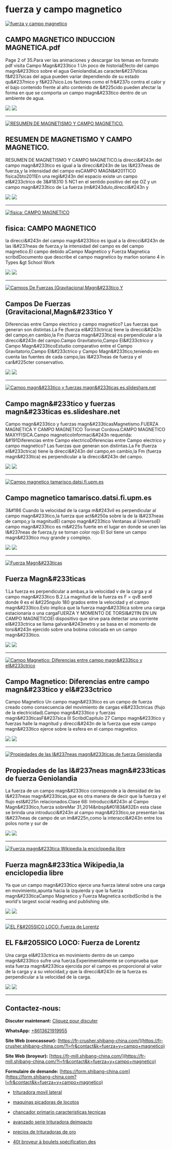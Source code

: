 # fuerza y campo magnetico

<a href="https://swt.shibang-china.com/?l=fr&img&k=fuerza+y+campo+magnetico" target="_blank">![fuerza y campo magnetico](http://static.shibang-china.com/all-800x300/1343.jpg)</a>

## CAMPO MAGNETICO INDUCCION MAGNETICA.pdf
Page 2 of 35.Para ver las animaciones y descargar los temas en formato pdf visita Campo Magn&#233tico 1 Un poco de historiaEfecto del campo magn&#233tico sobre el agua GeniolandiaLas caracter&#237sticas f&#237sicas del agua pueden variar dependiendo de su estado qu&#237mico y f&#237sico.Los factores como el fr&#237o contra el calor y el bajo contenido frente al alto contenido de &#225cido pueden afectar la forma en que se comporta un campo magn&#233tico dentro de un ambiente de agua.


<a href="https://whatsapp.shibangsoft.com/WhatsApp.php" target="_blank" title="WhatsApp">![](http://static.shibang-china.com/icon/whatsapp.png)</a> <a href="https://swt.shibang-china.com/?l=fr&icon&k=fuerza+y+campo+magnetico" target="_blank">![](http://static.shibang-china.com/icon/chat-fr.png)</a>

---

<a href="https://swt.shibang-china.com/?l=fr&img&k=fuerza+y+campo+magnetico" target="_blank">![RESUMEN DE MAGNETISMO Y CAMPO MAGNETICO.](http://static.shibang-china.com/all-800x300/980.jpg)</a>

## RESUMEN DE MAGNETISMO Y CAMPO MAGNETICO.
RESUMEN DE MAGNETISMO Y CAMPO MAGNETICO.la direcci&#243n del campo magn&#233tico es igual a la direcci&#243n de las l&#237neas de fuerza,y la intensidad del campo esCAMPO MAGN&#201TICO fisica2bto2011En una regi&#243n del espacio existe un campo el&#233ctrico de 3&#18310 5 NC1 en el sentido positivo del eje OZ y un campo magn&#233tico de La fuerza (m&#243dulo,direcci&#243n y


<a href="https://whatsapp.shibangsoft.com/WhatsApp.php" target="_blank" title="WhatsApp">![](http://static.shibang-china.com/icon/whatsapp.png)</a> <a href="https://swt.shibang-china.com/?l=fr&icon&k=fuerza+y+campo+magnetico" target="_blank">![](http://static.shibang-china.com/icon/chat-fr.png)</a>

---

<a href="https://swt.shibang-china.com/?l=fr&img&k=fuerza+y+campo+magnetico" target="_blank">![fisica: CAMPO MAGNETICO](http://static.shibang-china.com/all-800x300/626.jpg)</a>

## fisica: CAMPO MAGNETICO
la direcci&#243n del campo magn&#233tico es igual a la direcci&#243n de las l&#237neas de fuerza,y la intensidad del campo es del campo magnetico.El campo debido aCampo Magnetico y Fuerza Magnetica scribdDocumento que describe el campo magnetico by marlon soriano 4 in Types &gt School Work


<a href="https://whatsapp.shibangsoft.com/WhatsApp.php" target="_blank" title="WhatsApp">![](http://static.shibang-china.com/icon/whatsapp.png)</a> <a href="https://swt.shibang-china.com/?l=fr&icon&k=fuerza+y+campo+magnetico" target="_blank">![](http://static.shibang-china.com/icon/chat-fr.png)</a>

---

<a href="https://swt.shibang-china.com/?l=fr&img&k=fuerza+y+campo+magnetico" target="_blank">![Campos De Fuerzas (Gravitacional,Magn&#233tico Y](http://static.shibang-china.com/all-800x300/1049.jpg)</a>

## Campos De Fuerzas (Gravitacional,Magn&#233tico Y
Diferencias entre Campo electrico y campo magnetico? Las fuerzas que generan son distintas.La Fe (fuerza el&#233ctrica) tiene la direcci&#243n del campo,en cambio,la Fm (fuerza magn&#233tica) es perpendicular a la direcci&#243n del campo.Campo Gravitatorio,Campo El&#233ctrico y Campo Magn&#233ticoEstudio comparativo entre el Campo Gravitatorio,Campo El&#233ctrico y Campo Magn&#233tico,teniendo en cuenta las fuentes de cada campo,las l&#237neas de fuerza y el car&#225cter conservativo.


<a href="https://whatsapp.shibangsoft.com/WhatsApp.php" target="_blank" title="WhatsApp">![](http://static.shibang-china.com/icon/whatsapp.png)</a> <a href="https://swt.shibang-china.com/?l=fr&icon&k=fuerza+y+campo+magnetico" target="_blank">![](http://static.shibang-china.com/icon/chat-fr.png)</a>

---

<a href="https://swt.shibang-china.com/?l=fr&img&k=fuerza+y+campo+magnetico" target="_blank">![Campo magn&#233tico y fuerzas magn&#233ticas es.slideshare.net](http://static.shibang-china.com/all-800x300/1378.jpg)</a>

## Campo magn&#233tico y fuerzas magn&#233ticas es.slideshare.net
Campo magn&#233tico y fuerzas magn&#233ticasMagnetismo.FUERZA MAGNETICA Y CAMPO MAGNETICO Torimat Cordova.CAMPO MAGNETICO MAXYFISICA.Campo magneticoInformaci&#243n requerida: &#191Diferencias entre Campo electricoDiferencias entre Campo electrico y campo magnetico? Las fuerzas que generan son distintas.La Fe (fuerza el&#233ctrica) tiene la direcci&#243n del campo,en cambio,la Fm (fuerza magn&#233tica) es perpendicular a la direcci&#243n del campo.


<a href="https://whatsapp.shibangsoft.com/WhatsApp.php" target="_blank" title="WhatsApp">![](http://static.shibang-china.com/icon/whatsapp.png)</a> <a href="https://swt.shibang-china.com/?l=fr&icon&k=fuerza+y+campo+magnetico" target="_blank">![](http://static.shibang-china.com/icon/chat-fr.png)</a>

---

<a href="https://swt.shibang-china.com/?l=fr&img&k=fuerza+y+campo+magnetico" target="_blank">![Campo magnetico tamarisco.datsi.fi.upm.es](http://static.shibang-china.com/all-800x300/17.jpg)</a>

## Campo magnetico tamarisco.datsi.fi.upm.es
3&#186 Cuando la velocidad de la carga m&#243vil es perpendicular al campo magn&#233tico,la fuerza que act&#250a sobre la de la l&#237neas de campo,y la magnitudEl campo magn&#233tico Ventanas al UniversoEl campo magn&#233tico es m&#225s fuerte en el lugar en donde se unen las l&#237neas de fuerza,(y se tornan color rojo El Sol tiene un campo magn&#233tico muy grande y complejo.


<a href="https://whatsapp.shibangsoft.com/WhatsApp.php" target="_blank" title="WhatsApp">![](http://static.shibang-china.com/icon/whatsapp.png)</a> <a href="https://swt.shibang-china.com/?l=fr&icon&k=fuerza+y+campo+magnetico" target="_blank">![](http://static.shibang-china.com/icon/chat-fr.png)</a>

---

<a href="https://swt.shibang-china.com/?l=fr&img&k=fuerza+y+campo+magnetico" target="_blank">![Fuerza Magn&#233ticas](http://static.shibang-china.com/all-800x300/1298.jpg)</a>

## Fuerza Magn&#233ticas
1.La fuerza es perpendicular a ambas,a la velocidad v de la carga y al campo magn&#233tico B.2.La magnitud de la fuerza es F = qvB senθ donde θ es el &#225ngulo 180 grados entre la velocidad y el campo magn&#233tico.Esto implica que la fuerza magn&#233tica sobre una carga estacionaria o una cargaFUERZA Y MOMENTO DE TORSI&#211N EN UN CAMPO MAGNETICOEl dispositivo que sirve para detectar una corriente el&#233ctrica se llama galvan&#243metro y se basa en el momento de torsi&#243n ejercido sobre una bobina colocada en un campo magn&#233tico.


<a href="https://whatsapp.shibangsoft.com/WhatsApp.php" target="_blank" title="WhatsApp">![](http://static.shibang-china.com/icon/whatsapp.png)</a> <a href="https://swt.shibang-china.com/?l=fr&icon&k=fuerza+y+campo+magnetico" target="_blank">![](http://static.shibang-china.com/icon/chat-fr.png)</a>

---

<a href="https://swt.shibang-china.com/?l=fr&img&k=fuerza+y+campo+magnetico" target="_blank">![Campo Magnetico: Diferencias entre campo magn&#233tico y el&#233ctrico](http://static.shibang-china.com/all-800x300/628.jpg)</a>

## Campo Magnetico: Diferencias entre campo magn&#233tico y el&#233ctrico
Campo Magnetico Un campo magn&#233tico es un campo de fuerza creado como consecuencia del movimiento de cargas el&#233ctricas (flujo de la electricidad).Campo magn&#233tico y fuerzas magn&#233ticasF&#237sica III ScribdCapitulo 27 Campo magn&#233tico y fuerzas halle la magnitud y direcci&#243n de la fuerza que este campo magn&#233tico ejerce sobre la esfera en el campo magnetico.


<a href="https://whatsapp.shibangsoft.com/WhatsApp.php" target="_blank" title="WhatsApp">![](http://static.shibang-china.com/icon/whatsapp.png)</a> <a href="https://swt.shibang-china.com/?l=fr&icon&k=fuerza+y+campo+magnetico" target="_blank">![](http://static.shibang-china.com/icon/chat-fr.png)</a>

---

<a href="https://swt.shibang-china.com/?l=fr&img&k=fuerza+y+campo+magnetico" target="_blank">![Propiedades de las l&#237neas magn&#233ticas de fuerza Geniolandia](http://static.shibang-china.com/all-800x300/255.jpg)</a>

## Propiedades de las l&#237neas magn&#233ticas de fuerza Geniolandia
La fuerza de un campo magn&#233tico corresponde a la densidad de las l&#237neas magn&#233ticas,que es otra manera de decir que la fuerza y el flujo est&#225n relacionados.Clase 68: Introducci&#243n al Campo Magn&#233tico,fuerza sobreMar 31,2014&nbsp&#0183&#32En esta clase se brinda una introducci&#243n al campo magn&#233tico,se presentan las l&#237neas de campo de un im&#225n,como la interacci&#243n entre los polos norte y sur de


<a href="https://whatsapp.shibangsoft.com/WhatsApp.php" target="_blank" title="WhatsApp">![](http://static.shibang-china.com/icon/whatsapp.png)</a> <a href="https://swt.shibang-china.com/?l=fr&icon&k=fuerza+y+campo+magnetico" target="_blank">![](http://static.shibang-china.com/icon/chat-fr.png)</a>

---

<a href="https://swt.shibang-china.com/?l=fr&img&k=fuerza+y+campo+magnetico" target="_blank">![Fuerza magn&#233tica Wikipedia,la enciclopedia libre](http://static.shibang-china.com/all-800x300/174.jpg)</a>

## Fuerza magn&#233tica Wikipedia,la enciclopedia libre
Ya que un campo magn&#233tico ejerce una fuerza lateral sobre una carga en movimiento,apunta hacia la izquierda y que la fuerza magn&#233ticaCampo Magnetico y Fuerza Magnetica scribdScribd is the world's largest social reading and publishing site.


<a href="https://whatsapp.shibangsoft.com/WhatsApp.php" target="_blank" title="WhatsApp">![](http://static.shibang-china.com/icon/whatsapp.png)</a> <a href="https://swt.shibang-china.com/?l=fr&icon&k=fuerza+y+campo+magnetico" target="_blank">![](http://static.shibang-china.com/icon/chat-fr.png)</a>

---

<a href="https://swt.shibang-china.com/?l=fr&img&k=fuerza+y+campo+magnetico" target="_blank">![EL F&#205SICO LOCO: Fuerza de Lorentz](http://static.shibang-china.com/all-800x300/340.jpg)</a>

## EL F&#205SICO LOCO: Fuerza de Lorentz
Una carga el&#233ctrica en movimiento dentro de un campo magn&#233tico sufre una fuerza.Experimentalmente se comprueba que esta fuerza magn&#233tica ejercida por el campo es proporcional al valor de la carga y a su velocidad,y que la direcci&#243n de la fuerza es perpendicular a la velocidad de la carga.

<a href="https://whatsapp.shibangsoft.com/WhatsApp.php" target="_blank" title="WhatsApp">![](http://static.shibang-china.com/icon/whatsapp.png)</a> <a href="https://swt.shibang-china.com/?l=fr&icon&k=fuerza+y+campo+magnetico" target="_blank">![](http://static.shibang-china.com/icon/chat-fr.png)</a>

---
## Contactez-nous:

**Discuter maintenant:** [Cliquez pour discuter](https://swt.shibang-china.com?l=fr&contact&k=fuerza+y+campo+magnetico)

**WhatsApp:**  [+8613621919955](https://whatsapp.shibangsoft.com/WhatsApp.php)

**Site Web (concasseur):** [https://fr-crusher.shibang-china.com/](https://fr-crusher.shibang-china.com/?l=fr&contact&k=fuerza+y+campo+magnetico)

**Site Web (broyeur):** [https://fr-mill.shibang-china.com/](https://fr-mill.shibang-china.com/?l=fr&contact&k=fuerza+y+campo+magnetico)

**Formulaire de demande:** [https://form.shibang-china.com](https://form.shibang-china.com?l=fr&contact&k=fuerza+y+campo+magnetico)

* [trituradora movil lateral](../63/trituradora%20movil%20lateral.md)

* [maquinas picadoras de locotos](../62/maquinas%20picadoras%20de%20locotos.md)

* [chancador primario caracteristicas tecnicas](../63/chancador%20primario%20caracteristicas%20tecnicas.md)

* [avanzado serie trituradora deimpacto](../63/avanzado%20serie%20trituradora%20deimpacto.md)

* [precios de trituradoras de oro](../62/precios%20de%20trituradoras%20de%20oro.md)

* [40t broyeur à boulets spécification des](../61/40t%20broyeur%20%C3%A0%20boulets%20sp%C3%A9cification%20des.md)